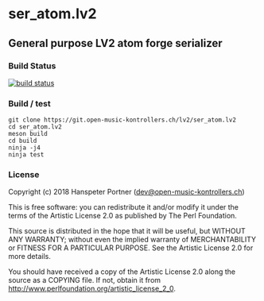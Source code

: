 # ser_atom.lv2

## General purpose LV2 atom forge serializer

### Build Status

[![build status](https://gitlab.com/OpenMusicKontrollers/ser_atom.lv2/badges/master/build.svg)](https://gitlab.com/OpenMusicKontrollers/ser_atom.lv2/commits/master)

### Build / test

	git clone https://git.open-music-kontrollers.ch/lv2/ser_atom.lv2
	cd ser_atom.lv2
	meson build
	cd build
	ninja -j4
	ninja test

### License

Copyright (c) 2018 Hanspeter Portner (dev@open-music-kontrollers.ch)

This is free software: you can redistribute it and/or modify
it under the terms of the Artistic License 2.0 as published by
The Perl Foundation.

This source is distributed in the hope that it will be useful,
but WITHOUT ANY WARRANTY; without even the implied warranty of
MERCHANTABILITY or FITNESS FOR A PARTICULAR PURPOSE. See the
Artistic License 2.0 for more details.

You should have received a copy of the Artistic License 2.0
along the source as a COPYING file. If not, obtain it from
<http://www.perlfoundation.org/artistic_license_2_0>.
